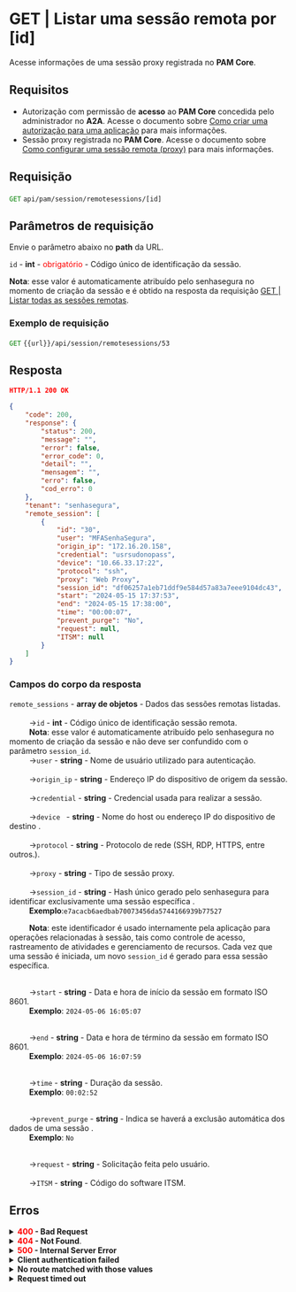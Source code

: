 # GET | Listar uma sessão remota por [id]

Acesse informações de uma sessão proxy registrada no **PAM Core**.

## Requisitos
* Autorização com permissão de **acesso** ao **PAM Core** concedida pelo administrador no **A2A**.
 Acesse o documento sobre [Como criar uma autorização para uma aplicação](/v3-33/docs/pt/a2a-how-to-create-an-authorization-for-an-application) para mais informações.
* Sessão proxy registrada no **PAM Core**. 
Acesse o documento sobre [Como configurar uma sessão remota (proxy)](/v3-33/docs/pt/pam-session-configure-remote-session-proxy) para mais informações.

## Requisição

 <code><span style="color:green">GET</code></span> `api/pam/session/remotesessions/[id]`

## Parâmetros de requisição
Envie o parâmetro abaixo no <b>path</b> da URL.

<summary><code>id</code> - <b>int</b> - <span style="color:red">obrigatório</span> - Código único de identificação da sessão.</summary>
<p><b>Nota</b>: esse valor é automaticamente atribuído pelo senhasegura no momento de criação da sessão e é obtido na resposta da requisição <a href="/v3-33/docs/pt/api-get-list-all-remote-sessions">GET | Listar todas as sessões remotas</a>.</p>



  ### Exemplo de requisição

<code><span style="color:green">GET</code></span> `{{url}}/api/session/remotesessions/53`
  
  
  
  ## Resposta 
 ```json
HTTP/1.1 200 OK 
```
```json
{
    "code": 200,
    "response": {
        "status": 200,
        "message": "",
        "error": false,
        "error_code": 0,
        "detail": "",
        "mensagem": "",
        "erro": false,
        "cod_erro": 0
    },
    "tenant": "senhasegura",
    "remote_session": [
        {
            "id": "30",
            "user": "MFASenhaSegura",
            "origin_ip": "172.16.20.158",
            "credential": "usrsudonopass",
            "device": "10.66.33.17:22",
            "protocol": "ssh",
            "proxy": "Web Proxy",
            "session_id": "df06257a1eb71ddf9e584d57a83a7eee9104dc43",
            "start": "2024-05-15 17:37:53",
            "end": "2024-05-15 17:38:00",
            "time": "00:00:07",
            "prevent_purge": "No",
            "request": null,
            "ITSM": null
        }
    ]
}
```

### Campos do corpo da resposta


<summary><code>remote_sessions</code> - <b>array de objetos</b> - Dados das sessões remotas listadas.</summary>

<br>
<summary>&nbsp;&emsp;&emsp;&nbsp;→<code>id</code> - <b><b>int</b></b> - Código único de identificação sessão remota.</summary>&nbsp;&emsp;&emsp;&nbsp;<b>Nota</b>: esse valor é automaticamente atribuído pelo senhasegura no momento de criação da sessão e não deve ser confundido com o parâmetro <code>session_id</code>.


<br>
<summary>&nbsp;&emsp;&emsp;&nbsp;→<code>user</code> - <b><b>string</b></b> - Nome de usuário utilizado para autenticação.</summary>

<br>
<summary>&nbsp;&emsp;&emsp;&nbsp;→<code>origin_ip</code> - <b><b>string</b></b> - Endereço IP do dispositivo de origem da sessão.</summary>


<br>
<summary>&nbsp;&emsp;&emsp;&nbsp;→<code>credential</code> - <b>string</b> - Credencial usada para realizar a sessão.</summary>
    
<br>
<summary>&nbsp;&emsp;&emsp;&nbsp;→<code>device </code> - <b>string</b> - Nome do host ou endereço IP do dispositivo de destino .</summary>
  
<br>
<summary>&nbsp;&emsp;&emsp;&nbsp;→<code>protocol</code> - <b>string</b> - Protocolo de rede (SSH, RDP, HTTPS, entre outros.).</summary>

<br>
<summary>&nbsp;&emsp;&emsp;&nbsp;→<code>proxy</code> - <b>string</b> - Tipo de sessão proxy.</summary>


<br>
<summary>&nbsp;&emsp;&emsp;&nbsp;→<code>session_id</code> - <b>string</b> - Hash único gerado pelo senhasegura para identificar exclusivamente uma sessão específica .</summary>&nbsp;&emsp;&emsp;&nbsp;<b>Exemplo</b>:<code>e7acacb6aedbab70073456da5744166939b77527</code>

&nbsp;&emsp;&emsp;&nbsp;<b>Nota</b>: este identificador é usado internamente pela aplicação para operações relacionadas à sessão, tais como controle de acesso, rastreamento de atividades e gerenciamento de recursos. Cada vez que uma sessão é iniciada, um novo <code>session_id</code> é gerado para essa sessão específica.


<br>
<summary>&nbsp;&emsp;&emsp;&nbsp;→<code>start</code> - <b>string</b> - Data e hora de início da sessão em formato ISO 8601.</summary>
&nbsp;&emsp;&emsp;&nbsp;<b>Exemplo</b>: <code>2024-05-06 16:05:07</code></p>


<br>
<summary>&nbsp;&emsp;&emsp;&nbsp;→<code>end</code> - <b>string</b> - Data e hora de término da sessão em formato ISO 8601.</summary>
&nbsp;&emsp;&emsp;&nbsp;<b>Exemplo</b>: <code>2024-05-06 16:07:59</code></p>


<br>
<summary>&nbsp;&emsp;&emsp;&nbsp;→<code>time</code> - <b>string</b> - Duração da sessão.</summary>
&nbsp;&emsp;&emsp;&nbsp;<b>Exemplo</b>: <code>00:02:52</code></p>


<br>
<summary>&nbsp;&emsp;&emsp;&nbsp;→<code>prevent_purge</code> - <b>string</b> - Indica se haverá a exclusão automática dos dados de uma sessão  .</summary>
&nbsp;&emsp;&emsp;&nbsp;<b>Exemplo</b>: <code>No</code></p>


<br>
<summary>&nbsp;&emsp;&emsp;&nbsp;→<code>request</code> - <b>string</b> - Solicitação feita pelo usuário.</summary>

<br>

<summary>&nbsp;&emsp;&emsp;&nbsp;→<code>ITSM</code> - <b>string</b> - Código do software ITSM.</summary>



## Erros

<details>
 
<summary><b><span style="color:red">400</span> - Bad Request</b></summary>

***

<b>Mensagem: "1002: Session not found"</b><br>
<p><b>Possível causa</b>: sessão não encontrada.<br>
        
<b>Solução</b>: verifique o <code>id</code> enviado para buscar pela sessão e envie a requisição novamente.</p>
***
</details>

<details>
<summary><b><span style="color:red">404</span> - Not Found</b>.</summary>

***

<p><b>Mensagem: "Resource sub not found"</b>
<p><b>Possível causa</b>: a URL ou o recurso solicitado não está correto.<br>
        
<b>Solução</b>: verifique a URL e envie a requisição novamente.</p>
***
</details>

<details>
 
<summary><b><span style="color:red">500</span> - Internal Server Error</b></summary>

***
    
<b>Mensagem: "Unexpected error."</b><br>
 
<p><b>Possível causa</b>: o erro está no servidor senhasegura.<br>
        
<b>Solução</b>: contate o time de suporte para mais informações.</p>

***

<b>Mensagem: "You are not authorized to access this resource"</b>

<b>Possível causa</b>: você não possui autorização para acessar esse recurso.<br>
        
<b>Solução</b>: solicite ao administrador que revise sua permissão de acesso aos recursos do <b>PAM Core</b> no <b>A2A</b>.

* * *
</details>



<details>
<summary><b>Client authentication failed</b></summary>

*** 
   
<b>Mensagem: "Client authentication failed"</b>
<p><b>Possível causa</b>: falha na autenticação da sua aplicação com o servidor senhasegura.<br>
        
   <b>Solução</b>: verifique os parâmetros de autenticação como <code>Access Token</code>, <code>Client ID</code> e <code>Client secret</code> e solicite um novo token de acesso.</p>

* * *
</details>



<details>
 <summary><b>No route matched with those values</b></summary>

*** 
    
   
<b>Mensagem: "No route matched with those values"</b>
    
<p><b>Possível causa</b>: ausência do header de autorização na requisição de API.<br>
        
<b>Solução</b>: solicite um novo token de acesso.</p>

* * *
</details>
 

<details>
<summary><b> Request timed out</b></summary>

***
    
<b>Mensagem: "Request timed out"</b>
<p><b>Possível causa</b>: o tempo da requisição se esgotou. <br>
        
<b>Solução</b>: verifique a conectividade entre a origem da requisição e o servidor senhasegura.</p>
</details>     




